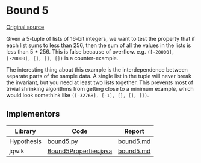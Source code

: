 # Bound 5

[Original source](https://github.com/mc-imperial/hypothesis-ecoop-2020-artifact/tree/master/smartcheck-benchmarks/evaluations/bound5)

Given a 5-tuple of
lists of 16-bit integers, we want to test the property that if each list sums
to less than 256, then the sum of all the values in the lists is less than
5 * 256. This is false because of overflow. e.g.
`([-20000], [-20000], [], [], [])` is a counter-example.

The interesting thing about this example is the interdependence between separate parts of the sample data.
A single list in the tuple will never break the invariant, but you need at least two lists together.
This prevents most of trivial shrinking algorithms from getting close to a minimum example,
which would look somethink like `([-32768], [-1], [], [], [])`.

## Implementors

|Library   |Code|Report|
|----------|----|------|
|Hypothesis|[bound5.py](/pbt-libraries/hypothesis/challenges/bound5.py)|[bound5.md](/pbt-libraries/hypothesis/challenges/bound5.md)|
|jqwik     |[Bound5Properties.java](/pbt-libraries/jqwik/src/test/java/challenges/bound5/Bound5Properties.java)|[bound5.md](/pbt-libraries/jqwik/reports/bound5.md)|

